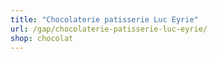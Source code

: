 ```yaml
---
title: "Chocolaterie patisserie Luc Eyrie"
url: /gap/chocolaterie-patisserie-luc-eyrie/
shop: chocolat
---
```

